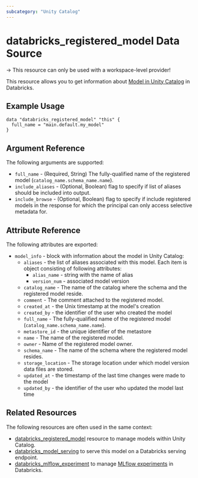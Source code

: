 ```yaml
---
subcategory: "Unity Catalog"
---
```

# databricks_registered_model Data Source

-> This resource can only be used with a workspace-level provider!

This resource allows you to get information about [Model in Unity Catalog](https://docs.databricks.com/en/mlflow/models-in-uc.html) in Databricks.

## Example Usage

```hcl
data "databricks_registered_model" "this" {
  full_name = "main.default.my_model"
}
```

## Argument Reference

The following arguments are supported:

* `full_name` - (Required, String) The fully-qualified name of the registered model (`catalog_name.schema_name.name`).
* `include_aliases` - (Optional, Boolean) flag to specify if list of aliases should be included into output.
* `include_browse` - (Optional, Boolean) flag to specify if include registered models in the response for which the principal can only access selective metadata for.

## Attribute Reference

The following attributes are exported:

* `model_info` - block with information about the model in Unity Catalog:
  * `aliases` - the list of aliases associated with this model. Each item is object consisting of following attributes:
    * `alias_name` - string with the name of alias
    * `version_num` - associated model version
  * `catalog_name` - The name of the catalog where the schema and the registered model reside.
  * `comment` - The comment attached to the registered model.
  * `created_at` - the Unix timestamp at the model's creation
  * `created_by` - the identifier of the user who created the model
  * `full_name` - The fully-qualified name of the registered model (`catalog_name.schema_name.name`).
  * `metastore_id` - the unique identifier of the metastore
  * `name` - The name of the registered model.
  * `owner` - Name of the registered model owner.
  * `schema_name` - The name of the schema where the registered model resides.
  * `storage_location` - The storage location under which model version data files are stored.
  * `updated_at` - the timestamp of the last time changes were made to the model
  * `updated_by` - the identifier of the user who updated the model last time

## Related Resources

The following resources are often used in the same context:

* [databricks_registered_model](../resources/registered_model.md) resource to manage models within Unity Catalog.
* [databricks_model_serving](../resources/model_serving.md) to serve this model on a Databricks serving endpoint.
* [databricks_mlflow_experiment](../resources/mlflow_experiment.md) to manage [MLflow experiments](https://docs.databricks.com/data/data-sources/mlflow-experiment.html) in Databricks.
